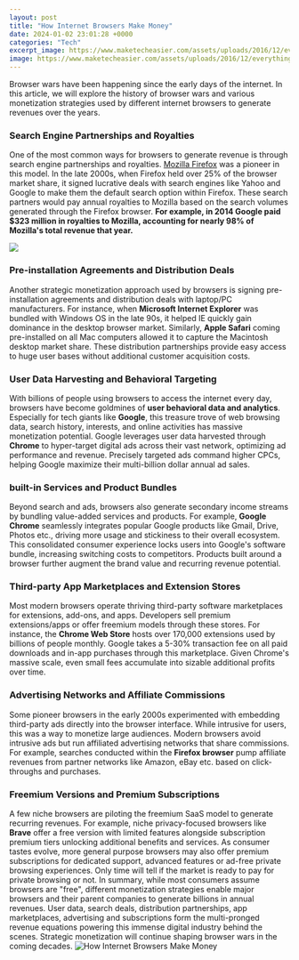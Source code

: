 ```yaml
---
layout: post
title: "How Internet Browsers Make Money"
date: 2024-01-02 23:01:28 +0000
categories: "Tech"
excerpt_image: https://www.maketecheasier.com/assets/uploads/2016/12/everything-skillfully-safari-main.jpg
image: https://www.maketecheasier.com/assets/uploads/2016/12/everything-skillfully-safari-main.jpg
---
```


Browser wars have been happening since the early days of the internet. In this article, we will explore the history of browser wars and various monetization strategies used by different internet browsers to generate revenues over the years.
### Search Engine Partnerships and Royalties 
One of the most common ways for browsers to generate revenue is through search engine partnerships and royalties. [Mozilla Firefox](https://yt.io.vn/collection/aldaco) was a pioneer in this model. In the late 2000s, when Firefox held over 25% of the browser market share, it signed lucrative deals with search engines like Yahoo and Google to make them the default search option within Firefox. These search partners would pay annual royalties to Mozilla based on the search volumes generated through the Firefox browser. **For example, in 2014 Google paid $323 million in royalties to Mozilla, accounting for nearly 98% of Mozilla's total revenue that year.** 

![](https://techforfolks.com/wp-content/uploads/2022/02/Updated-How-web-browsers-make-money-og.png)
### Pre-installation Agreements and Distribution Deals
Another strategic monetization approach used by browsers is signing pre-installation agreements and distribution deals with laptop/PC manufacturers. For instance, when **Microsoft Internet Explorer** was bundled with Windows OS in the late 90s, it helped IE quickly gain dominance in the desktop browser market. Similarly, **Apple Safari** coming pre-installed on all Mac computers allowed it to capture the Macintosh desktop market share. These distribution partnerships provide easy access to huge user bases without additional customer acquisition costs.
### User Data Harvesting and Behavioral Targeting  
With billions of people using browsers to access the internet every day, browsers have become goldmines of **user behavioral data and analytics**. Especially for tech giants like **Google**, this treasure trove of web browsing data, search history, interests, and online activities has massive monetization potential. Google leverages user data harvested through **Chrome** to hyper-target digital ads across their vast network, optimizing ad performance and revenue. Precisely targeted ads command higher CPCs, helping Google maximize their multi-billion dollar annual ad sales.
### built-in Services and Product Bundles
Beyond search and ads, browsers also generate secondary income streams by bundling value-added services and products. For example, **Google Chrome** seamlessly integrates popular Google products like Gmail, Drive, Photos etc., driving more usage and stickiness to their overall ecosystem. This consolidated consumer experience locks users into Google's software bundle, increasing switching costs to competitors. Products built around a browser further augment the brand value and recurring revenue potential.
### Third-party App Marketplaces and Extension Stores  
Most modern browsers operate thriving third-party software marketplaces for extensions, add-ons, and apps. Developers sell premium extensions/apps or offer freemium models through these stores. For instance, the **Chrome Web Store** hosts over 170,000 extensions used by billions of people monthly. Google takes a 5-30% transaction fee on all paid downloads and in-app purchases through this marketplace. Given Chrome's massive scale, even small fees accumulate into sizable additional profits over time.
### Advertising Networks and Affiliate Commissions
Some pioneer browsers in the early 2000s experimented with embedding third-party ads directly into the browser interface. While intrusive for users, this was a way to monetize large audiences. Modern browsers avoid intrusive ads but run affiliated advertising networks that share commissions. For example, searches conducted within the **Firefox browser** pump affiliate revenues from partner networks like Amazon, eBay etc. based on click-throughs and purchases.
### Freemium Versions and Premium Subscriptions
A few niche browsers are piloting the freemium SaaS model to generate recurring revenues. For example, niche privacy-focused browsers like **Brave** offer a free version with limited features alongside subscription premium tiers unlocking additional benefits and services. As consumer tastes evolve, more general purpose browsers may also offer premium subscriptions for dedicated support, advanced features or ad-free private browsing experiences. Only time will tell if the market is ready to pay for private browsing or not.
In summary, while most consumers assume browsers are "free", different monetization strategies enable major browsers and their parent companies to generate billions in annual revenues. User data, search deals, distribution partnerships, app marketplaces, advertising and subscriptions form the multi-pronged revenue equations powering this immense digital industry behind the scenes. Strategic monetization will continue shaping browser wars in the coming decades.
![How Internet Browsers Make Money](https://www.maketecheasier.com/assets/uploads/2016/12/everything-skillfully-safari-main.jpg)